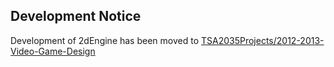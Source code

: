 ## Development Notice

Development of 2dEngine has been moved to [TSA2035Projects/2012-2013-Video-Game-Design](https://github.com/TSA2035Projects/2012-2013-Video-Game-Design/)